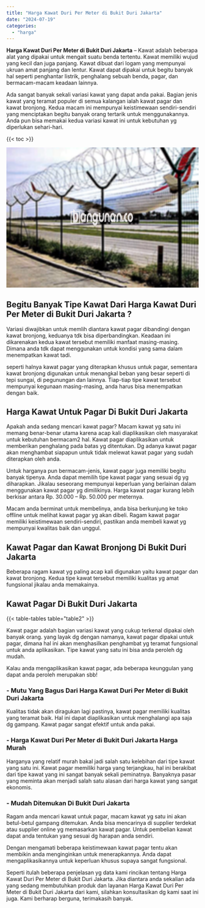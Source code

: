 ```yaml
---
title: "Harga Kawat Duri Per Meter di Bukit Duri Jakarta"
date: "2024-07-19"
categories: 
  - "harga"
---
```


**Harga Kawat Duri Per Meter di Bukit Duri Jakarta** – Kawat adalah beberapa alat yang dipakai untuk mengait suatu benda tertentu. Kawat memiliki wujud yang kecil dan juga panjang. Kawat dibuat dari logam yang mempunyai ukruan amat panjang dan lentur. Kawat dapat dipakai untuk begitu banyak hal seperti penghantar listrik, penghalang sebuah benda, pagar, dan bermacam-macam keadaan lainnya.

Ada sangat banyak sekali variasi kawat yang dapat anda pakai. Bagian jenis kawat yang teramat populer di semua kalangan ialah kawat pagar dan kawat bronjong. Kedua macam ini mempunyai keistimewaan sendiri-sendiri yang menciptakan begitu banyak orang tertarik untuk menggunakannya. Anda pun bisa memakai kedua variasi kawat ini untuk kebutuhan yg diperlukan sehari-hari.

{{< toc >}}

![Harga Kawat Duri Per Meter di Bukit Duri Jakarta](/images/jual-kawat-murah26.png)

## Begitu Banyak Tipe Kawat Dari Harga Kawat Duri Per Meter di Bukit Duri Jakarta ?

Variasi diwajibkan untuk memlih diantara kawat pagar dibandingi dengan kawat bronjong, keduanya tdk bisa diperbandingkan. Keadaan ini dikarenakan kedua kawat tersebut memiliki manfaat masing-masing. Dimana anda tdk dapat menggunakan untuk kondisi yang sama dalam menempatkan kawat tadi.

seperti halnya kawat pagar yang diterapkan khusus untuk pagar, sementara kawat bronjong digunakan untuk menangkal beban yang besar seperti di tepi sungai, di pegunungan dan lainnya. Tiap-tiap tipe kawat tersebut mempunyai kegunaan masing-masing, anda harus bisa menempatkan dengan baik.

## Harga Kawat Untuk Pagar Di Bukit Duri Jakarta

Apakah anda sedang mencari kawat pagar? Macam kawat yg satu ini memang benar-benar utama karena acap kali diaplikasikan oleh masyarakat untuk kebutuhan bermacam2 hal. Kawat pagar diaplikasikan untuk memberikan penghalang pada batas yg ditentukan. Dg adanya kawat pagar akan menghambat siapapun untuk tidak melewat kawat pagar yang sudah diterapkan oleh anda.

Untuk harganya pun bermacam-jenis, kawat pagar juga memiliki begitu banyak tipenya. Anda dapat memilih tipe kawat pagar yang sesuai dg yg diharapkan. Jikalau seseorang mempunyai keperluan yang berlainan dalam menggunakan kawat pagar yg dimilikinya. Harga kawat pagar kurang lebih berkisar antara Rp. 30.000 – Rp. 50.000 per meternya.

Macam anda berminat untuk membelinya, anda bisa berkunjung ke toko offline untuk melihat kawat pagar yg akan dibeli. Ragam kawat pagar memiliki keistimewaan sendiri-sendiri, pastikan anda membeli kawat yg mempunyai kwalitas baik dan unggul.

## Kawat Pagar dan Kawat Bronjong Di Bukit Duri Jakarta

Beberapa ragam kawat yg paling acap kali digunakan yaitu kawat pagar dan kawat bronjong. Kedua tipe kawat tersebut memiliki kualitas yg amat fungsional jikalau anda memakainya.

## Kawat Pagar Di Bukit Duri Jakarta

{{< table-tables table="table2" >}}

Kawat pagar adalah bagian variasi kawat yang cukup terkenal dipakai oleh banyak orang. yang layak dg dengan namanya, kawat pagar dipakai untuk pagar, dimana hal ini akan menghasilkan penghambat yg teramat fungsional untuk anda aplikasikan. Tipe kawat yang satu ini bisa anda peroleh dg mudah.

Kalau anda mengaplikasikan kawat pagar, ada beberapa keunggulan yang dapat anda peroleh merupakan sbb!

### \- Mutu Yang Bagus Dari Harga Kawat Duri Per Meter di Bukit Duri Jakarta

Kualitas tidak akan diragukan lagi pastinya, kawat pagar memiliki kualitas yang teramat baik. Hal ini dapat diaplikasikan untuk menghalangi apa saja dg gampang. Kawat pagar sangat efektif untuk anda pakai.

### \- Harga Kawat Duri Per Meter di Bukit Duri Jakarta Harga Murah

Harganya yang relatif murah bakal jadi salah satu kelebihan dari tipe kawat yang satu ini. Kawat pagar memiliki harga yang terjangkau, hal ini berakibat dari tipe kawat yang ini sangat banyak sekali peminatnya. Banyaknya pasar yang meminta akan menjadi salah satu alasan dari harga kawat yang sangat ekonomis.

### \- Mudah Ditemukan Di Bukit Duri Jakarta

Ragam anda mencari kawat untuk pagar, macam kawat yg satu ini akan betul-betul gampang ditemukan. Anda bisa mencarinya di supplier terdekat atau supplier online yg memasarkan kawat pagar. Untuk pembelian kawat dapat anda tentukan yang sesuai dg harapan anda sendiri.

Dengan mengamati beberapa keistimewaan kawat pagar tentu akan membikin anda menginginkan untuk menerapkannya. Anda dapat mengaplikasikannya untuk keperluan khusus supaya sangat fungsional.

Seperti itulah beberapa penjelasan yg data kami rincikan tentang Harga Kawat Duri Per Meter di Bukit Duri Jakarta. Jika diantara anda sekalian ada yang sedang membutuhkan produk dan layanan Harga Kawat Duri Per Meter di Bukit Duri Jakarta dari kami, silahkan konsultasikan dg kami saat ini juga. Kami berharap berguna, terimakasih banyak.
